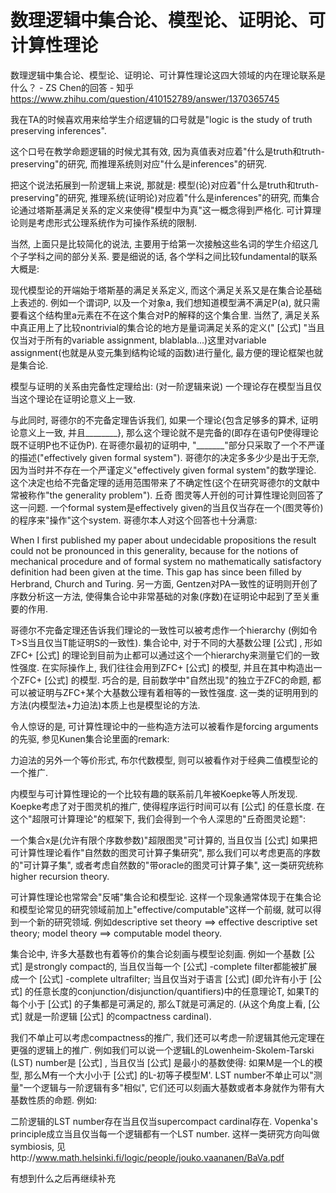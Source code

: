 # 数理逻辑中集合论、模型论、证明论、可计算性理论








数理逻辑中集合论、模型论、证明论、可计算性理论这四大领域的内在理论联系是什么？ - ZS Chen的回答 - 知乎
https://www.zhihu.com/question/410152789/answer/1370365745













我在TA的时候喜欢用来给学生介绍逻辑的口号就是"logic is the study of truth preserving inferences".

这个口号在教学命题逻辑的时候尤其有效, 因为真值表对应着"什么是truth和truth-preserving"的研究, 而推理系统则对应"什么是inferences"的研究.

把这个说法拓展到一阶逻辑上来说, 那就是: 模型(论)对应着"什么是truth和truth-preserving"的研究, 推理系统(证明论)对应着"什么是inferences"的研究, 而集合论通过塔斯基满足关系的定义来使得"模型中为真"这一概念得到严格化. 可计算理论则是考虑形式公理系统作为可操作系统的限制.

当然, 上面只是比较简化的说法, 主要用于给第一次接触这些名词的学生介绍这几个子学科之间的部分关系. 要是细说的话, 各个学科之间比较fundamental的联系大概是:

现代模型论的开端始于塔斯基的满足关系定义, 而这个满足关系又是在集合论基础上表述的. 例如一个谓词P, 以及一个对象a, 我们想知道模型满不满足P(a), 就只需要看这个结构里a元素在不在这个集合对P的解释的这个集合里. 当然了, 满足关系中真正用上了比较nontrivial的集合论的地方是量词满足关系的定义(" [公式] "当且仅当对于所有的variable assignment, blablabla...)这里对variable assignment(也就是从变元集到结构论域的函数)进行量化, 最方便的理论框架也就是集合论.

模型与证明的关系由完备性定理给出: (对一阶逻辑来说) 一个理论存在模型当且仅当这个理论在证明论意义上一致.

与此同时, 哥德尔的不完备定理告诉我们, 如果一个理论{包含足够多的算术, 证明论意义上一致, 并且________}, 那么这个理论就不是完备的(即存在语句P使得理论既不证明P也不证伪P). 在哥德尔最初的证明中, "_______"部分只采取了一个不严谨的描述("effectively given formal system"). 哥德尔的决定多多少少是出于无奈, 因为当时并不存在一个严谨定义"effectively given formal system"的数学理论. 这个决定也给不完备定理的适用范围带来了不确定性(这个在研究哥德尔的文献中常被称作"the generality problem"). 丘奇 图灵等人开创的可计算性理论则回答了这一问题. 一个formal system是effectively given的当且仅当存在一个(图灵等价)的程序来"操作"这个system. 哥德尔本人对这个回答也十分满意:

When I first published my paper about undecidable propositions the result could not be pronounced in this generality, because for the notions of mechanical procedure and of formal system no mathematically satisfactory definition had been given at the time. This gap has since been filled by Herbrand, Church and Turing.
另一方面, Gentzen对PA一致性的证明则开创了序数分析这一方法, 使得集合论中非常基础的对象(序数)在证明论中起到了至关重要的作用.

哥德尔不完备定理还告诉我们理论的一致性可以被考虑作一个hierarchy (例如令T>S当且仅当T能证明S的一致性). 集合论中, 对于不同的大基数公理 [公式] , 形如ZFC+ [公式] 的理论到目前为止都可以通过这个一个hierarchy来测量它们的一致性强度. 在实际操作上, 我们往往会用到ZFC+ [公式] 的模型, 并且在其中构造出一个ZFC+ [公式] 的模型. 巧合的是, 目前数学中"自然出现"的独立于ZFC的命题, 都可以被证明与ZFC+某个大基数公理有着相等的一致性强度. 这一类的证明用到的方法(内模型法+力迫法)本质上也是模型论的方法.

令人惊讶的是, 可计算性理论中的一些构造方法可以被看作是forcing arguments的先驱, 参见Kunen集合论里面的remark:


力迫法的另外一个等价形式, 布尔代数模型, 则可以被看作对于经典二值模型论的一个推广.

内模型与可计算性理论的一个比较有趣的联系前几年被Koepke等人所发现. Koepke考虑了对于图灵机的推广, 使得程序运行时间可以有 [公式] 的任意长度. 在这个"超限可计算理论"的框架下, 我们会得到一个令人深思的"丘奇图灵论题":

一个集合x是(允许有限个序数参数)"超限图灵"可计算的, 当且仅当 [公式]
如果把可计算性理论看作"自然数的图灵可计算子集研究", 那么我们可以考虑更高的序数的"可计算子集", 或者考虑自然数的"带oracle的图灵可计算子集", 这一类研究统称higher recursion theory.

可计算性理论也常常会"反哺"集合论和模型论. 这样一个现象通常体现于在集合论和模型论常见的研究领域前加上"effective/computable"这样一个前缀, 就可以得到一个新的研究领域. 例如descriptive set theory ==> effective descriptive set theory; model theory ==> computable model theory.

集合论中, 许多大基数也有着等价的集合论刻画与模型论刻画. 例如一个基数 [公式] 是strongly compact的, 当且仅当每一个 [公式] -complete filter都能被扩展成一个 [公式] -complete ultrafilter; 当且仅当对于语言 [公式] (即允许有小于 [公式] 的任意长度的conjunction/disjunction/quantifiers)中的任意理论T, 如果T的每个小于 [公式] 的子集都是可满足的, 那么T就是可满足的. (从这个角度上看, [公式] 就是一阶逻辑 [公式] 的compactness cardinal).

我们不单止可以考虑compactness的推广, 我们还可以考虑一阶逻辑其他元定理在更强的逻辑上的推广. 例如我们可以说一个逻辑L的Lowenheim-Skolem-Tarski (LST) number是 [公式] , 当且仅当 [公式] 是最小的基数使得: 如果M是一个L的模型, 那么M有一个大小小于 [公式] 的L-初等子模型M'. LST number不单止可以"测量"一个逻辑与一阶逻辑有多"相似", 它们还可以刻画大基数或者本身就作为带有大基数性质的命题. 例如:

二阶逻辑的LST number存在当且仅当supercompact cardinal存在.
Vopenka's principle成立当且仅当每一个逻辑都有一个LST number.
这样一类研究方向叫做symbiosis, 见http://www.math.helsinki.fi/logic/people/jouko.vaananen/BaVa.pdf

有想到什么之后再继续补充















